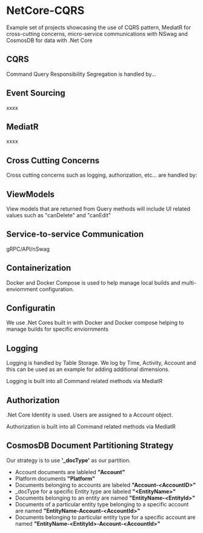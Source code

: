 # NetCore-CQRS
Example set of projects showcasing the use of CQRS pattern, MediatR for cross-cutting concerns, micro-service communications with NSwag and CosmosDB for data with .Net Core

## CQRS

Command Query Responsibility Segregation is handled by...

## Event Sourcing
xxxx

## MediatR
xxxx

## Cross Cutting Concerns
Cross cutting concerns such as logging, authorization, etc... are handled by:

## ViewModels
View models that are returned from Query methods will include UI related values such as "canDelete" and "canEdit"

## Service-to-service Communication
gRPC/API/nSwag

## Containerization
Docker and Docker Compose is used to help manage local builds and multi-enviornment configuration.

## Configuratin
We use .Net Cores built in with Docker and Docker compose helping to manage builds for specific enviornments

## Logging
Logging is handled by Table Storage. We log by Time, Activity, Account and this can be used as an example for adding additional dimensions.

Logging is built into all Command related methods via MediatR

## Authorization
.Net Core Identity is used. Users are assigned to a Account object.

Authorization is built into all Command related methods via MediatR

## CosmosDB Document Partitioning Strategy
Our strategy is to use **'_docType'** as our partition.
 * Account documents are lableled **"Account"**
 * Platform documents **"Platform"**
 * Documents belonging to accounts are labeled **"Account-\<AccountID\>"**
 * _docType for a specific Entity type are labeled **"\<EntityName\>"**
 * Documents belonging to an entity are named **"EntityName-\<EntityId\>"**
 * Documents of a particular entity type belonging to a specific account are named **"EntityName-Account-\<AccountId\>"**
 * Documents belonging to particular entity type for a specific account are named **"EntityName-\<EntityId\>-Account-<AccountId\>"**
